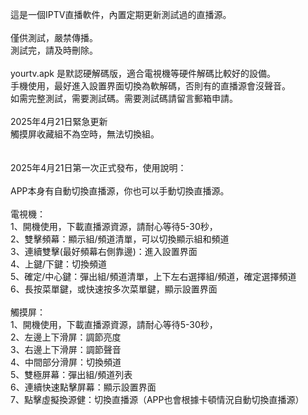 這是一個IPTV直播軟件，內置定期更新測試過的直播源。<br>
<br>
僅供測試，嚴禁傳播。<br>
測試完，請及時刪除。<br>
<br>
yourtv.apk 是默認硬解碼版，適合電視機等硬件解碼比較好的設備。<br>
手機使用，最好進入設置界面切換為軟解碼，否則有的直播源會沒聲音。<br>
如需完整測試，需要測試碼。需要測試碼請留言郵箱申請。<br>
<br>
2025年4月21日緊急更新<br>
觸摸屏收藏組不為空時，無法切換組。<br>
<br><br>
2025年4月21日第一次正式發布，使用說明：<br><br>
APP本身有自動切換直播源，你也可以手動切換直播源。<br>
<br>
電視機：<br>
1、開機使用，下載直播源資源，請耐心等待5-30秒，<br>
2、雙擊頻幕：顯示組/頻道清單，可以切換顯示組和頻道<br>
3、連續雙擊(最好頻幕右側靠邊)：進入設置界面<br>
4、上鍵/下鍵：切換頻道<br>
5、確定/中心鍵：彈出組/頻道清單，上下左右選擇組/頻道，確定選擇頻道<br>
6、長按菜單鍵，或快速按多次菜單鍵，顯示設置界面<br>
<br>
觸摸屏：<br>
1、開機使用，下載直播源資源，請耐心等待5-30秒，<br>
2、左邊上下滑屏：調節亮度<br>
3、右邊上下滑屏：調節聲音<br>
4、中間部分滑屏：切換頻道<br>
5、雙極屏幕：彈出組/頻道列表<br>
6、連續快速點擊屏幕：顯示設置界面<br>
7、點擊虛擬換源健：切換直播源（APP也會根據卡頓情況自動切換直播源）<br>
